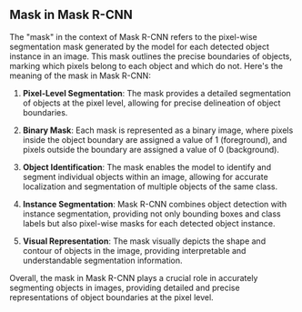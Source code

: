 
##  Mask in Mask R-CNN

The "mask" in the context of Mask R-CNN refers to the pixel-wise segmentation mask generated by the model for each detected object instance in an image. This mask outlines the precise boundaries of objects, marking which pixels belong to each object and which do not. Here's the meaning of the mask in Mask R-CNN:

1. **Pixel-Level Segmentation**: The mask provides a detailed segmentation of objects at the pixel level, allowing for precise delineation of object boundaries.

2. **Binary Mask**: Each mask is represented as a binary image, where pixels inside the object boundary are assigned a value of 1 (foreground), and pixels outside the boundary are assigned a value of 0 (background).

3. **Object Identification**: The mask enables the model to identify and segment individual objects within an image, allowing for accurate localization and segmentation of multiple objects of the same class.

4. **Instance Segmentation**: Mask R-CNN combines object detection with instance segmentation, providing not only bounding boxes and class labels but also pixel-wise masks for each detected object instance.

5. **Visual Representation**: The mask visually depicts the shape and contour of objects in the image, providing interpretable and understandable segmentation information.

Overall, the mask in Mask R-CNN plays a crucial role in accurately segmenting objects in images, providing detailed and precise representations of object boundaries at the pixel level.

